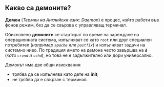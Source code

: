 ## Какво са демоните?

**Демон** (_Термин на Английски език: Daemon_) е процес, който работи във фонов режим, без да се свързва с управляващ терминал.

Обикновено **демоните** се стартират по време на зареждане на операционната система, изпълняват се като ` root ` или друг специален потребител (_например ` apache ` или ` postfix `_) и изпълняват задачи на системно ниво. 
По традиция името на демона често завършва на **` d `** (_като ` crond ` и ` sshd `_), но това не е задължително или дори универсално.

Демонът има две общи изисквания: 
- трябва да се изпълнява като дете на **init**;
- не трябва да е свързан с терминал.
